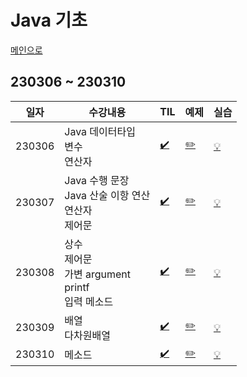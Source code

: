# Java 기초
[메인으로](https://github.com/sylee990205/lsy_dktechin_study)
## 230306 ~ 230310
| 일자       | 수강내용       | TIL | 예제 | 실습
| -------- | --------------- | --- | ---- | --- |
| 230306 | Java 데이터타입<br>변수<br>연산자 | [:heavy_check_mark:](/TIL/02.%20Java%20기초/230306_Java_day1.md) | [:pencil2:](/eclipse-workspace/javaedu/src/day1/) | [:bulb:](/eclipse-workspace/javaedu/src/day1/excercise/)
| 230307 | Java 수행 문장<br>Java 산술 이항 연산<br>연산자<br>제어문 | [:heavy_check_mark:](/TIL/02.%20Java%20기초/230306_Java_day2.md)| [:pencil2:](/eclipse-workspace/javaedu/src/day2/) | [:bulb:](/eclipse-workspace/javaedu/src/day2/excercise/)
| 230308 | 상수<br>제어문<br>가변 argument<br>printf<br>입력 메소드 |  [:heavy_check_mark:](/TIL/02.%20Java%20기초/230306_Java_day3.md)| [:pencil2:](/eclipse-workspace/javaedu/src/day3/) | [:bulb:](/eclipse-workspace/javaedu/src/day3/excercise/)
| 230309 | 배열<br>다차원배열 |  [:heavy_check_mark:](/TIL/02.%20Java%20기초/230306_Java_day4.md)| [:pencil2:](/eclipse-workspace/javaedu/src/day4/) | [:bulb:](/eclipse-workspace/javaedu/src/day4/excercise/)
| 230310 | 메소드 |  [:heavy_check_mark:](/TIL/02.%20Java%20기초/230306_Java_day5.md)| [:pencil2:](/eclipse-workspace/javaedu/src/day5/) | [:bulb:](/eclipse-workspace/javaedu/src/day5/excercise/)